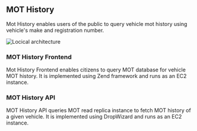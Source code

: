 ## MOT History

Mot History enables users of the public to query vehicle mot history using vehicle's make and registration number.

![Locical architecture](/images/documentation/moth-logical.png)

### MOT History Frontend
Mot History Frontend enables citizens to query MOT database for vehicle MOT history. It is implemented using Zend framework and runs as an EC2 instance.

### MOT History API
MOT History API queries MOT read replica instance to fetch MOT history of a given vehicle. It is implemented using DropWizard and runs as an EC2 instance.
